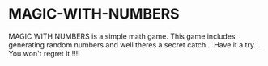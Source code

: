 # MAGIC-WITH-NUMBERS
MAGIC WITH NUMBERS is a simple math game.
This game includes generating random numbers and well theres a secret catch...
Have it a try... You won't regret it !!!!
